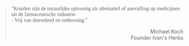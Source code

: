 > <p style="font-family:papyrus">"Kruiden zijn de natuurlijke oplossing als alternatief of aanvulling op medicijnen uit de farmaceutische industrie. <br> - Vrij van dierenleed en ontbossing."</p>
>
> <p style="text-align: right">Michael Koch<br>Founder Ivan's Herbs</p>
